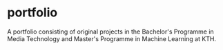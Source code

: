 # portfolio
A portfolio consisting of original projects in the Bachelor's Programme in Media Technology and Master's Programme in Machine Learning at KTH.
